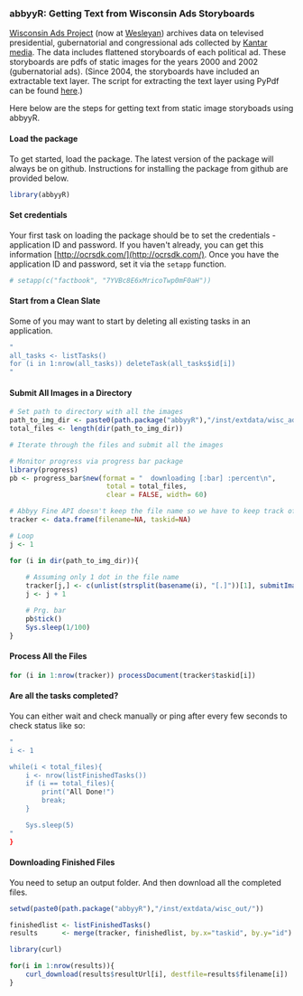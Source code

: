 ### abbyyR: Getting Text from Wisconsin Ads Storyboards

[Wisconsin Ads Project](http://wiscadproject.wisc.edu/download.php) (now at [Wesleyan](http://mediaproject.wesleyan.edu/)) archives data on televised presidential, gubernatorial and congressional ads collected by [Kantar media](http://www.kantarmedia.com/). The data includes flattened storyboards of each political ad. These storyboards are pdfs of static images for the years 2000 and 2002 (gubernatorial ads). (Since 2004, the storyboards have included an extractable text layer. The script for extracting the text layer using PyPdf can be found [here](https://gist.github.com/soodoku/62a3172eb1b4a55dee1a).) 

Here below are the steps for getting text from static image storyboads using abbyyR. 

#### Load the package

To get started, load the package. The latest version of the package will always be on github. Instructions for installing the package from github are provided below.



```r
library(abbyyR)
```

#### Set credentials

Your first task on loading the package should be to set the credentials - application ID and password. If you haven't already, you can get this information 
[http://ocrsdk.com/](http://ocrsdk.com/). Once you have the application ID and password, set it via the `setapp` function. 



```r
# setapp(c("factbook", "7YVBc8E6xMricoTwp0mF0aH"))
```

#### Start from a Clean Slate

Some of you may want to start by deleting all existing tasks in an application.


```r
"
all_tasks <- listTasks()
for (i in 1:nrow(all_tasks)) deleteTask(all_tasks$id[i]) 
"
```

#### Submit All Images in a Directory



```r
# Set path to directory with all the images
path_to_img_dir <- paste0(path.package("abbyyR"),"/inst/extdata/wisc_ads/")
total_files <- length(dir(path_to_img_dir))

# Iterate through the files and submit all the images

# Monitor progress via progress bar package
library(progress)
pb <- progress_bar$new(format = "  downloading [:bar] :percent\n",
					    total = total_files, 
					    clear = FALSE, width= 60)

# Abbyy Fine API doesn't keep the file name so we have to keep track of it locally
tracker <- data.frame(filename=NA, taskid=NA)

# Loop
j <- 1

for (i in dir(path_to_img_dir)){
	
	# Assuming only 1 dot in the file name
	tracker[j,] <- c(unlist(strsplit(basename(i), "[.]"))[1], submitImage(file_path=paste0(path_to_img_dir, i))$id)
	j <- j + 1

	# Prg. bar
	pb$tick()
	Sys.sleep(1/100)
}
```

#### Process All the Files


```r
for (i in 1:nrow(tracker)) processDocument(tracker$taskid[i]) 
```

#### Are all the tasks completed?

You can either wait and check manually or ping after every few seconds to check status like so:


```r
"
i <- 1

while(i < total_files){
	i <- nrow(listFinishedTasks())
	if (i == total_files){
		print("All Done!")
		break;
	}

	Sys.sleep(5)
"
}
```

#### Downloading Finished Files

You need to setup an output folder. And then download all the completed files.


```r
setwd(paste0(path.package("abbyyR"),"/inst/extdata/wisc_out/"))

finishedlist <- listFinishedTasks()
results      <- merge(tracker, finishedlist, by.x="taskid", by.y="id")

library(curl)

for(i in 1:nrow(results)){
	curl_download(results$resultUrl[i], destfile=results$filename[i])
}
```
